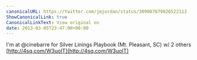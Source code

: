 ```yaml
---
canonicalURL: https://twitter.com/jmjordan/status/309087679826522113
ShowCanonicalLink: true
CanonicalLinkText: View original on
date: 2013-03-05T23:47:00+00:00
---
```

I'm at @cinebarre for Silver Linings Playbook (Mt. Pleasant, SC) w/ 2 others [http://4sq.com/W3uoIT](http://4sq.com/W3uoIT)